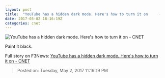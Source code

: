 ```yaml
---
layout: post
title:  "YouTube has a hidden dark mode. Here's how to turn it on     - CNET"
date: 2017-05-02 18:16:19Z
categories: cnet
---
```


![YouTube has a hidden dark mode. Here's how to turn it on     - CNET](https://cnet2.cbsistatic.com/img/Wc-ev6s3_tn55VYuW3vijCN2czY=/670x503/2017/04/14/eabfba8f-4965-4b68-acee-3fc28323a463/youtube-dark-mode.jpg)

Paint it black.


Full story on F3News: [YouTube has a hidden dark mode. Here's how to turn it on     - CNET](http://www.f3nws.com/n/xCSH3B)

> Posted on: Tuesday, May 2, 2017 11:16:19 PM
